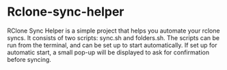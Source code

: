 # Rclone-sync-helper
RClone Sync Helper is a simple project that helps you automate your rclone syncs. It consists of two scripts: sync.sh and folders.sh. The scripts can be run from the terminal, and can be set up to start automatically. If set up for automatic start, a small pop-up will be displayed to ask for confirmation before syncing. 
